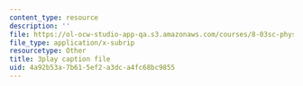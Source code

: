 ```yaml
---
content_type: resource
description: ''
file: https://ol-ocw-studio-app-qa.s3.amazonaws.com/courses/8-03sc-physics-iii-vibrations-and-waves-fall-2016/4a92b53a7b615ef2a3dca4fc68bc9855_BX4QPdP7fT8.vtt
file_type: application/x-subrip
resourcetype: Other
title: 3play caption file
uid: 4a92b53a-7b61-5ef2-a3dc-a4fc68bc9855
---
```

